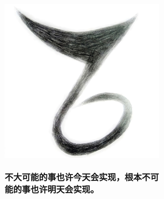 ![snhun](https://github.com/snhun/snhun.github.io/raw/main/Fly.jpg "fly with me")
# 不大可能的事也许今天会实现，根本不可能的事也许明天会实现。
